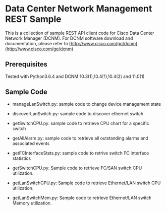 # Data Center Network Management REST Sample

This is a collection of sample REST API client code for Cisco Data Center Network Manager (DCNM).
For DCNM software download and documentation, please refer to [http://www.cisco.com/go/dcnm](http://www.cisco.com/go/dcnm)

## Prerequisites	
Tested with Python3.6.4 and DCNM 10.3(1),10.4(1),10.4(2) and 11.0(1) 

## Sample Code

* manageLanSwitch.py: sample code to change device management state

* discoverLanSwitch.py: sample code to discover ethernet switch 

* getSwitchCPU.py: sample code to retrieve CPU chart for a specific switch

* getAllAlarm.py: sample code to retrieve all outstanding alarms and associated events

* getFCInterfaceStats.py: sample code to retrive switch FC interface statistics

* getSwitchCPU.py: Sample code to retrieve FC/SAN switch CPU utilization.

* getLanSwitchCPU.py: Sample code to retrieve Ethernet/LAN switch CPU utilization.

* getLanSwitchMem.py: Sample code to retrieve Ethernet/LAN switch Memory utilization.
